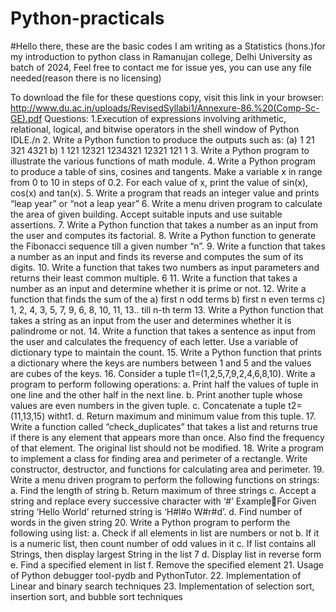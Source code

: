 # Python-practicals

#Hello there, these are the basic codes I am writing as a Statistics (hons.)for my introduction to python class in Ramanujan college, Delhi University as batch of 2024, Feel free to contact me for issue yes, you can use any file needed(reason there is no licensing)

To download the file for these questions copy, visit this link in your browser:
http://www.du.ac.in/uploads/RevisedSyllabi1/Annexure-86.%20(Comp-Sc-GE).pdf 
Questions:
1.Execution of expressions involving arithmetic, relational, logical, and bitwise 
operators in the shell window of Python IDLE./n
2. Write a Python function to produce the outputs such as:
(a) 1
21
 321
4321
b) 1
 121
 12321
1234321
 12321
 121
 1
3. Write a Python program to illustrate the various functions of math module.
4. Write a Python program to produce a table of sins, cosines and tangents. Make a 
variable x in range from 0 to 10 in steps of 0.2. For each value of x, print the 
value of sin(x), cos(x) and tan(x).
5. Write a program that reads an integer value and prints “leap year” or “not a leap 
year”
6. Write a menu driven program to calculate the area of given building. Accept 
suitable inputs and use suitable assertions.
7. Write a Python function that takes a number as an input from the user and 
computes its factorial.
8. Write a Python function to generate the Fibonacci sequence till a given number 
“n”.
9. Write a function that takes a number as an input and finds its reverse and 
computes the sum of its digits.
10. Write a function that takes two numbers as input parameters and returns their 
least common multiple.
6
11. Write a function that takes a number as an input and determine whether it is 
prime or not.
12. Write a function that finds the sum of the 
a) first n odd terms 
b) first n even terms
c) 1, 2, 4, 3, 5, 7, 9, 6, 8, 10, 11, 13.. till n-th term
13. Write a Python function that takes a string as an input from the user and 
determines whether it is palindrome or not.
14. Write a function that takes a sentence as input from the user and calculates the 
frequency of each letter. Use a variable of dictionary type to maintain the count.
15. Write a Python function that prints a dictionary where the keys are numbers 
between 1 and 5 and the values are cubes of the keys.
16. Consider a tuple t1=(1,2,5,7,9,2,4,6,8,10). Write a program to perform following 
operations:
a. Print half the values of tuple in one line and the other half in the next line.
b. Print another tuple whose values are even numbers in the given tuple.
c. Concatenate a tuple t2=(11,13,15) witht1.
d. Return maximum and minimum value from this tuple.
17. Write a function called “check_duplicates” that takes a list and returns true if 
there is any element that appears more than once. Also find the frequency of that 
element. The original list should not be modified.
18. Write a program to implement a class for finding area and perimeter of a 
rectangle. Write constructor, destructor, and functions for calculating area and 
perimeter. 
19. Write a menu driven program to perform the following functions on strings:
a. Find the length of string
b. Return maximum of three strings
c. Accept a string and replace every successive character with ‘#’ ExampleFor Given string ‘Hello World’ returned string is ‘H#l#o W#r#d’.
d. Find number of words in the given string
20. Write a Python program to perform the following using list:
a. Check if all elements in list are numbers or not
b. If it is a numeric list, then count number of odd values in it
c. If list contains all Strings, then display largest String in the list
7
d. Display list in reverse form
e. Find a specified element in list
f. Remove the specified element
21. Usage of Python debugger tool-pydb and PythonTutor.
22. Implementation of Linear and binary search techniques 
23. Implementation of selection sort, insertion sort, and bubble sort techniques

